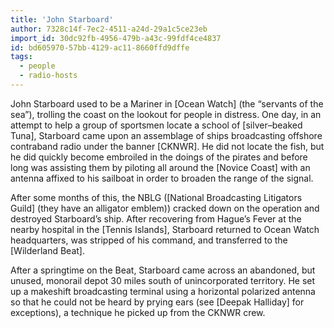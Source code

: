 ```yaml
---
title: 'John Starboard'
author: 7328c14f-7ec2-4511-a24d-29a1c5ce23eb
import_id: 30dc92fb-4956-479b-a43c-99fdf4ce4837
id: bd605970-57bb-4129-ac11-8660ffd9dffe
tags:
  - people
  - radio-hosts
---
```

John Starboard used to be a Mariner in [Ocean Watch] (the “servants of the sea”), trolling the coast on the lookout for people in distress. One day, in an attempt to help a group of sportsmen locate a school of [silver–beaked Tuna], Starboard came upon an assemblage of ships broadcasting offshore contraband radio under the banner [CKNWR]. He did not locate the fish, but he did quickly become embroiled in the doings of the pirates and before long was assisting them by piloting all around the [Novice Coast] with an antenna affixed to his sailboat in order to broaden the range of the signal.

After some months of this, the NBLG ([National Broadcasting Litigators Guild] (they have an alligator emblem)) cracked down on the operation and destroyed Starboard’s ship. After recovering from Hague’s Fever at the nearby hospital in the [Tennis Islands], Starboard returned to Ocean Watch headquarters, was stripped of his command, and transferred to the [Wilderland Beat].

After a springtime on the Beat, Starboard came across an abandoned, but unused, monorail depot 30 miles south of unincorporated territory. He set up a makeshift broadcasting terminal using a horizontal polarized antenna so that he could not be heard by prying ears (see [Deepak Halliday] for exceptions), a technique he picked up from the CKNWR crew.